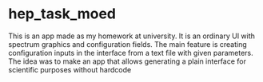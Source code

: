 # hep_task_moed

This is an app made as my homework at university. It is an ordinary UI with spectrum graphics and configuration fields. The main feature is creating configuration inputs in the interface from a text file with given parameters. The idea was to make an app that allows generating a plain interface for scientific purposes without hardcode
